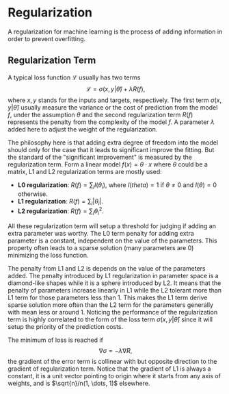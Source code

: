 # Regularization

A regularization for machine learning is the process of adding information in order to prevent overfitting. 

## Regularization Term

A typical loss function $\mathcal{L}$ usually has two terms
$$
\mathcal{L}=\sigma(x, y|\hat \theta) + \lambda R(f),
$$ 
where $x,y$ stands for the inputs and targets, respectively. The first term $\sigma(x,y|\hat\theta)$ usually measure the variance or the cost of prediction from the model $f$, under the assumption $\theta$ and the second regularization term $R(f)$ represents the penalty from the complexity of the model $f$. A parameter $\lambda$ added here to adjust the weight of the regularization. 

The philosophy here is that adding extra degree of freedom into the model should only for the case that it leads to significant improve the fitting. But the standard of the "significant improvement" is measured by the regularization term. Form a linear model $f(x)=\theta\cdot x$ where $\theta$ could be a matrix, L1 and L2 regularization terms are mostly used:
* **L0 regularization**: $R(f)=\sum_iI(\theta_i)$, where $I(theta) = 1$ if $\theta\ne 0$ and $I(\theta)=0$ otherwise.
* **L1 regularization**: $R(f)=\sum_i|\theta_i|$.
* **L2 regularization**: $R(f)=\sum_i\theta_i^2$.

All these regularization term will setup a threshold for judging if adding an extra parameter was worthy. The L0 term penalty for adding extra parameter is a constant, independent on the value of the parameters. This property often leads to a sparse solution (many parameters are 0) minimizing the loss function. 

The penalty from L1 and L2 is depends on the value of the parameters added. The penalty introduced by L1 regularization in parameter space is a diamond-like shapes while it is a sphere introduced by L2. It means that the penalty of parameters increase linearly in L1 while the L2 tolerant more than L1 term for those parameters less than 1. This makes the L1 term derive sparse solution more often than the L2 term for the parameters generally with mean less or around 1. Noticing the performance of the regularization term is highly correlated to the form of the loss term $\sigma(x, y|\hat \theta)$ since it will setup the priority of the prediction costs.

The minimum of loss is reached if 
$$
\nabla\sigma = -\lambda \nabla R,
$$
the gradient of the error term is collinear with but opposite direction to the gradient of regularization term. Notice that the gradient of L1 is always a constant, it is a unit vector pointing to origin where it starts from any axis of weights, and is $\sqrt{n}/n(1, \dots, 1)$ elsewhere. 